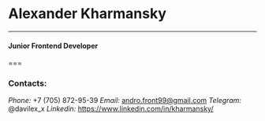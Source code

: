# Alexander Kharmansky
---
#### Junior Frontend Developer
===
### Contacts:
*Phone:* +7 (705) 872-95-39
*Email:* andro.front99@gmail.com
*Telegram:* @davilex_x
*Linkedin:* https://www.linkedin.com/in/kharmansky/
